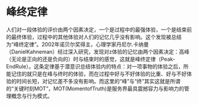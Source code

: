 # 峰终定律

人们对一段体验的评价由两个因素决定，一个是过程中的最强体验，一个是结束前的最终体验，过程中的其他体验对人们的记忆几乎没有影响。这个发现被总结为“峰终定律”。2002年诺贝尔奖得主，心理学家丹尼尔.卡纳曼（DanielKahneman）经过深入研究，发现对z体验的记忆由两个因素决定：高峰（无论是正向的还是负向的）时与结束时的感觉，这就是峰终定律（Peak-EndRule）。这条定律基于潜意识总结体验内的特点：对一项事物的体验之后，所能记住的就只是在峰与终时的体验，而在过程中好与不好体验的比重、好与不好体验的时间长短，对记忆差不多没有影响。而这里的“峰”与“终”其实这就是所谓的“关键时刻MOT”，MOT(MomentofTruth)是服务界最具震撼容力与影响力的管理概念与行为模式。
